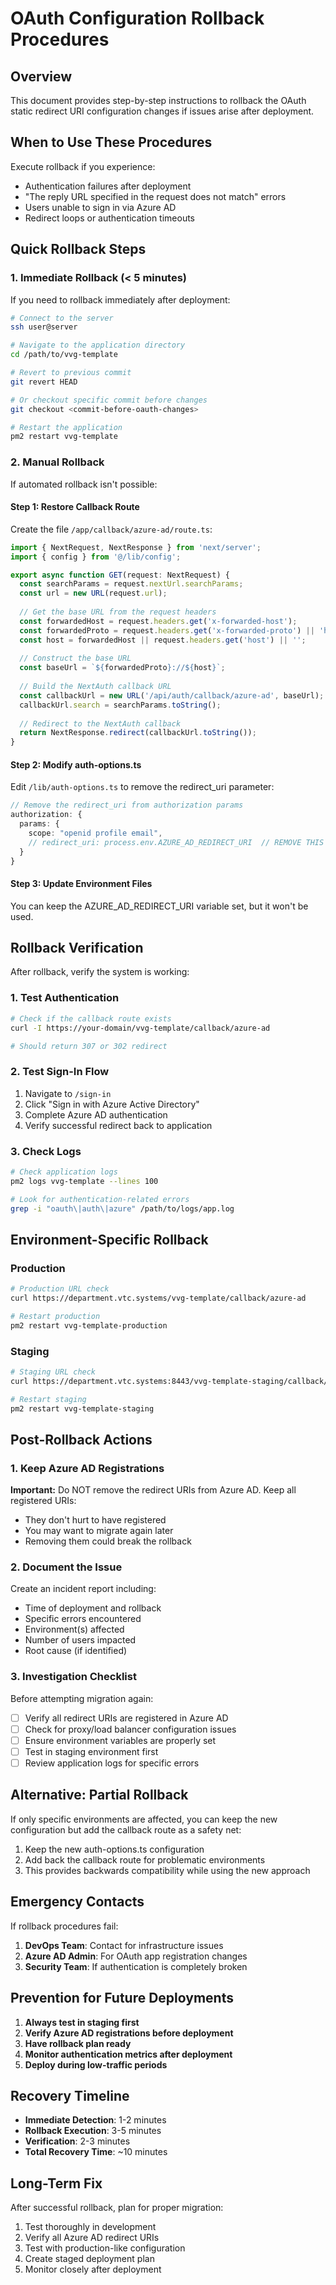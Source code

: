 # OAuth Configuration Rollback Procedures

## Overview

This document provides step-by-step instructions to rollback the OAuth static redirect URI configuration changes if issues arise after deployment.

## When to Use These Procedures

Execute rollback if you experience:
- Authentication failures after deployment
- "The reply URL specified in the request does not match" errors
- Users unable to sign in via Azure AD
- Redirect loops or authentication timeouts

## Quick Rollback Steps

### 1. Immediate Rollback (< 5 minutes)

If you need to rollback immediately after deployment:

```bash
# Connect to the server
ssh user@server

# Navigate to the application directory
cd /path/to/vvg-template

# Revert to previous commit
git revert HEAD

# Or checkout specific commit before changes
git checkout <commit-before-oauth-changes>

# Restart the application
pm2 restart vvg-template
```

### 2. Manual Rollback

If automated rollback isn't possible:

#### Step 1: Restore Callback Route

Create the file `/app/callback/azure-ad/route.ts`:

```typescript
import { NextRequest, NextResponse } from 'next/server';
import { config } from '@/lib/config';

export async function GET(request: NextRequest) {
  const searchParams = request.nextUrl.searchParams;
  const url = new URL(request.url);
  
  // Get the base URL from the request headers
  const forwardedHost = request.headers.get('x-forwarded-host');
  const forwardedProto = request.headers.get('x-forwarded-proto') || 'https';
  const host = forwardedHost || request.headers.get('host') || '';
  
  // Construct the base URL
  const baseUrl = `${forwardedProto}://${host}`;
  
  // Build the NextAuth callback URL
  const callbackUrl = new URL('/api/auth/callback/azure-ad', baseUrl);
  callbackUrl.search = searchParams.toString();
  
  // Redirect to the NextAuth callback
  return NextResponse.redirect(callbackUrl.toString());
}
```

#### Step 2: Modify auth-options.ts

Edit `/lib/auth-options.ts` to remove the redirect_uri parameter:

```typescript
// Remove the redirect_uri from authorization params
authorization: {
  params: {
    scope: "openid profile email",
    // redirect_uri: process.env.AZURE_AD_REDIRECT_URI  // REMOVE THIS LINE
  }
}
```

#### Step 3: Update Environment Files

You can keep the AZURE_AD_REDIRECT_URI variable set, but it won't be used.

## Rollback Verification

After rollback, verify the system is working:

### 1. Test Authentication

```bash
# Check if the callback route exists
curl -I https://your-domain/vvg-template/callback/azure-ad

# Should return 307 or 302 redirect
```

### 2. Test Sign-In Flow

1. Navigate to `/sign-in`
2. Click "Sign in with Azure Active Directory"
3. Complete Azure AD authentication
4. Verify successful redirect back to application

### 3. Check Logs

```bash
# Check application logs
pm2 logs vvg-template --lines 100

# Look for authentication-related errors
grep -i "oauth\|auth\|azure" /path/to/logs/app.log
```

## Environment-Specific Rollback

### Production
```bash
# Production URL check
curl https://department.vtc.systems/vvg-template/callback/azure-ad

# Restart production
pm2 restart vvg-template-production
```

### Staging
```bash
# Staging URL check
curl https://department.vtc.systems:8443/vvg-template-staging/callback/azure-ad

# Restart staging
pm2 restart vvg-template-staging
```

## Post-Rollback Actions

### 1. Keep Azure AD Registrations

**Important:** Do NOT remove the redirect URIs from Azure AD. Keep all registered URIs:
- They don't hurt to have registered
- You may want to migrate again later
- Removing them could break the rollback

### 2. Document the Issue

Create an incident report including:
- Time of deployment and rollback
- Specific errors encountered
- Environment(s) affected
- Number of users impacted
- Root cause (if identified)

### 3. Investigation Checklist

Before attempting migration again:
- [ ] Verify all redirect URIs are registered in Azure AD
- [ ] Check for proxy/load balancer configuration issues
- [ ] Ensure environment variables are properly set
- [ ] Test in staging environment first
- [ ] Review application logs for specific errors

## Alternative: Partial Rollback

If only specific environments are affected, you can keep the new configuration but add the callback route as a safety net:

1. Keep the new auth-options.ts configuration
2. Add back the callback route for problematic environments
3. This provides backwards compatibility while using the new approach

## Emergency Contacts

If rollback procedures fail:

1. **DevOps Team**: Contact for infrastructure issues
2. **Azure AD Admin**: For OAuth app registration changes
3. **Security Team**: If authentication is completely broken

## Prevention for Future Deployments

1. **Always test in staging first**
2. **Verify Azure AD registrations before deployment**
3. **Have rollback plan ready**
4. **Monitor authentication metrics after deployment**
5. **Deploy during low-traffic periods**

## Recovery Timeline

- **Immediate Detection**: 1-2 minutes
- **Rollback Execution**: 3-5 minutes
- **Verification**: 2-3 minutes
- **Total Recovery Time**: ~10 minutes

## Long-Term Fix

After successful rollback, plan for proper migration:

1. Test thoroughly in development
2. Verify all Azure AD redirect URIs
3. Test with production-like configuration
4. Create staged deployment plan
5. Monitor closely after deployment